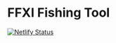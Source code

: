 # FFXI Fishing Tool

[![Netlify Status](https://api.netlify.com/api/v1/badges/cda03349-b664-496b-a949-2ae974493fc7/deploy-status)](https://app.netlify.com/sites/ffxiv-fishing-tool/deploys)